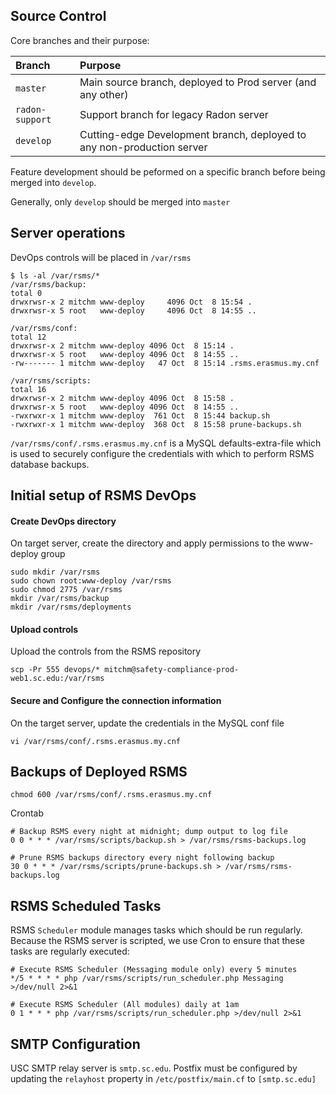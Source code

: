 ## Source Control

Core branches and their purpose:

| Branch | Purpose |
| :---- | :---- |
| `master` | Main source branch, deployed to Prod server (and any other) |
| `radon-support` | Support branch for legacy Radon server |
| `develop` | Cutting-edge Development branch, deployed to any non-production server |

Feature development should be peformed on a specific branch before being merged into `develop`.

Generally, only `develop` should be merged into `master`

## Server operations

DevOps controls will be placed in `/var/rsms`

```
$ ls -al /var/rsms/*
/var/rsms/backup:
total 0
drwxrwsr-x 2 mitchm www-deploy     4096 Oct  8 15:54 .
drwxrwsr-x 5 root   www-deploy     4096 Oct  8 14:55 ..

/var/rsms/conf:
total 12
drwxrwsr-x 2 mitchm www-deploy 4096 Oct  8 15:14 .
drwxrwsr-x 5 root   www-deploy 4096 Oct  8 14:55 ..
-rw------- 1 mitchm www-deploy   47 Oct  8 15:14 .rsms.erasmus.my.cnf

/var/rsms/scripts:
total 16
drwxrwsr-x 2 mitchm www-deploy 4096 Oct  8 15:58 .
drwxrwsr-x 5 root   www-deploy 4096 Oct  8 14:55 ..
-rwxrwxr-x 1 mitchm www-deploy  761 Oct  8 15:44 backup.sh
-rwxrwxr-x 1 mitchm www-deploy  368 Oct  8 15:58 prune-backups.sh
```

`/var/rsms/conf/.rsms.erasmus.my.cnf` is a MySQL defaults-extra-file which is used to securely configure the credentials with which to perform RSMS database backups.

## Initial setup of RSMS DevOps

#### Create DevOps directory
On target server, create the directory and apply permissions to the www-deploy group
```
sudo mkdir /var/rsms
sudo chown root:www-deploy /var/rsms
sudo chmod 2775 /var/rsms
mkdir /var/rsms/backup
mkdir /var/rsms/deployments
```

#### Upload controls
Upload the controls from the RSMS repository
```
scp -Pr 555 devops/* mitchm@safety-compliance-prod-web1.sc.edu:/var/rsms
```

#### Secure and Configure the connection information
On the target server, update the credentials in the MySQL conf file
```
vi /var/rsms/conf/.rsms.erasmus.my.cnf
```

## Backups of Deployed RSMS
```
chmod 600 /var/rsms/conf/.rsms.erasmus.my.cnf
```

Crontab
```
# Backup RSMS every night at midnight; dump output to log file
0 0 * * * /var/rsms/scripts/backup.sh > /var/rsms/rsms-backups.log

# Prune RSMS backups directory every night following backup
30 0 * * * /var/rsms/scripts/prune-backups.sh > /var/rsms/rsms-backups.log
```

## RSMS Scheduled Tasks
RSMS `Scheduler` module manages tasks which should be run regularly. Because the RSMS server is scripted, we use Cron to ensure that these tasks are regularly executed:

```
# Execute RSMS Scheduler (Messaging module only) every 5 minutes
*/5 * * * * php /var/rsms/scripts/run_scheduler.php Messaging >/dev/null 2>&1

# Execute RSMS Scheduler (All modules) daily at 1am
0 1 * * * php /var/rsms/scripts/run_scheduler.php >/dev/null 2>&1
```

## SMTP Configuration
USC SMTP relay server is `smtp.sc.edu`. Postfix must be configured by updating the `relayhost` property in `/etc/postfix/main.cf` to `[smtp.sc.edu]`
